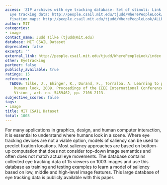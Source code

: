 ```yaml
---
access: 'ZIP archives with eye tracking database: Set of stimuli: Link: http://people.csail.mit.edu/tjudd/WherePeopleLook/ALLSTIMULI.zip
  Eye tracking data: http://people.csail.mit.edu/tjudd/WherePeopleLook/DATA.zip Human
  fixation maps: http://people.csail.mit.edu/tjudd/WherePeopleLook/ALLFIXATIONMAPS.zip'
author: MIT
categories:
- image
contact_name: Judd Tilke (tjudd@mit.edu)
database: MIT CSAIL Dataset
deprecated: false
excerpt: ''
external_link: http://people.csail.mit.edu/tjudd/WherePeopleLook/index.html
other: Eyetracking
partner: false
publicly_available: true
ratings: 15
references:
  TED09: Tilke, J., Ehinger, K., Durand, F., Torralba, A. Learning to predict where
    humans look, 2009, Proceedings of the IEEE International Conference on Computer
    Vision , art. no. 5459462, pp. 2106-2113.
subjective_scores: false
tags:
- image
title: MIT CSAIL Dataset
total: 1003
---
```


For many applications in graphics, design, and human computer interaction, it is essential to understand where humans look in a scene. Where eye tracking devices are not a viable option, models of saliency can be used to predict fixation locations. Most saliency approaches are based on bottom-up computation that does not consider top-down image semantics and often does not match actual eye movements. The database contains collected eye tracking data of 15 viewers on 1003 images and use this database as training and testing examples to learn a model of saliency based on low, middle and high-level image features. This large database of eye tracking data is publicly available with this paper.